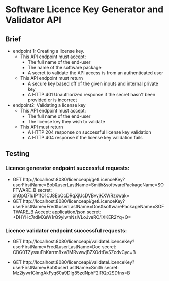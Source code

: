 # Software Licence Key Generator and Validator API

## Brief
- endpoint 1: Creating a license key.  
  - This API endpoint must accept:
    - The full name of the end-user
    - The name of the software package
    - A secret to validate the API access is from an authenticated user
  - This API endpoint must return
    - A secure key based off of the given inputs and internal private key
    - A HTTP 401 Unauthorized response if the secret hasn't been provided or is incorrect
- endpoint2: Validating a license key
  - This API endpoint must accept:
    - The full name of the end-user
    - The license key they wish to validate
  - This API must return
    - A HTTP 204 response on successful license key validation
    - A HTTP 404 response if the license key validation fails

## Testing

### Licence generator endpoint successful requests:
- GET http://localhost:8080/licenceapi/getLicenceKey?userFirstName=Bob&userLastName=Smith&softwarePackageName=SOFTWARE_B 
  secret: xhGpQ7IuIP1fO1CJ8EbOcDRqXjUcDVBvvjKXWRzxwak=
- GET http://localhost:8080/licenceapi/getLicenceKey?userFirstName=Fred&userLastName=Doe&softwarePackageName=SOFTWARE_B
  Accept: application/json
  secret: +DHYHc7rdMXeW1rQ9yiwnNslVLoJveRO/lXKER2Yq+Q=


### Licence validator endpoint successful requests:
- GET http://localhost:8080/licenceapi/validateLicenceKey?userFirstName=Fred&userLastName=Doe
  secret: CBG0TZyssuFhKarrm8xv8MRvwwjB7XOdtBvSZcdvCyc=B

- GET http://localhost:8080/licenceapi/validateLicenceKey?userFirstName=Bob&userLastName=Smith
  secret: Mz2iywrIGlmgAkFyq60a9DIg85zdNphF2IRQp2SDfns=B

